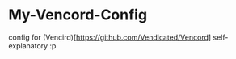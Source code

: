 # My-Vencord-Config

config for (Vencird)[https://github.com/Vendicated/Vencord]
self-explanatory :p
